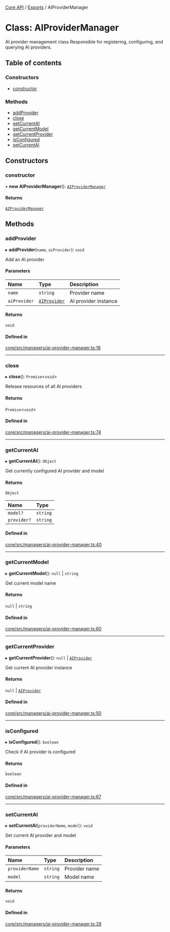 <!-- 
 ⚠️  AUTO-GENERATED FILE - DO NOT EDIT MANUALLY
 This file is automatically generated by scripts/docs-generator.js
 To make changes, edit the source TypeScript files or update the generator script
-->

[Core API](../../) / [Exports](../modules) / AIProviderManager

# Class: AIProviderManager

AI provider management class
Responsible for registering, configuring, and querying AI providers.

## Table of contents

### Constructors

- [constructor](AIProviderManager#constructor)

### Methods

- [addProvider](AIProviderManager#addprovider)
- [close](AIProviderManager#close)
- [getCurrentAI](AIProviderManager#getcurrentai)
- [getCurrentModel](AIProviderManager#getcurrentmodel)
- [getCurrentProvider](AIProviderManager#getcurrentprovider)
- [isConfigured](AIProviderManager#isconfigured)
- [setCurrentAI](AIProviderManager#setcurrentai)

## Constructors

### constructor

• **new AIProviderManager**(): [`AIProviderManager`](AIProviderManager)

#### Returns

[`AIProviderManager`](AIProviderManager)

## Methods

### addProvider

▸ **addProvider**(`name`, `aiProvider`): `void`

Add an AI provider

#### Parameters

| Name | Type | Description |
| :------ | :------ | :------ |
| `name` | `string` | Provider name |
| `aiProvider` | [`AIProvider`](../interfaces/AIProvider) | AI provider instance |

#### Returns

`void`

#### Defined in

[core/src/managers/ai-provider-manager.ts:18](https://github.com/woojubb/robota/blob/89842967edeeb7f25153b1e33bdb8662b56d56c4/packages/core/src/managers/ai-provider-manager.ts#L18)

___

### close

▸ **close**(): `Promise`\<`void`\>

Release resources of all AI providers

#### Returns

`Promise`\<`void`\>

#### Defined in

[core/src/managers/ai-provider-manager.ts:74](https://github.com/woojubb/robota/blob/89842967edeeb7f25153b1e33bdb8662b56d56c4/packages/core/src/managers/ai-provider-manager.ts#L74)

___

### getCurrentAI

▸ **getCurrentAI**(): `Object`

Get currently configured AI provider and model

#### Returns

`Object`

| Name | Type |
| :------ | :------ |
| `model?` | `string` |
| `provider?` | `string` |

#### Defined in

[core/src/managers/ai-provider-manager.ts:40](https://github.com/woojubb/robota/blob/89842967edeeb7f25153b1e33bdb8662b56d56c4/packages/core/src/managers/ai-provider-manager.ts#L40)

___

### getCurrentModel

▸ **getCurrentModel**(): ``null`` \| `string`

Get current model name

#### Returns

``null`` \| `string`

#### Defined in

[core/src/managers/ai-provider-manager.ts:60](https://github.com/woojubb/robota/blob/89842967edeeb7f25153b1e33bdb8662b56d56c4/packages/core/src/managers/ai-provider-manager.ts#L60)

___

### getCurrentProvider

▸ **getCurrentProvider**(): ``null`` \| [`AIProvider`](../interfaces/AIProvider)

Get current AI provider instance

#### Returns

``null`` \| [`AIProvider`](../interfaces/AIProvider)

#### Defined in

[core/src/managers/ai-provider-manager.ts:50](https://github.com/woojubb/robota/blob/89842967edeeb7f25153b1e33bdb8662b56d56c4/packages/core/src/managers/ai-provider-manager.ts#L50)

___

### isConfigured

▸ **isConfigured**(): `boolean`

Check if AI provider is configured

#### Returns

`boolean`

#### Defined in

[core/src/managers/ai-provider-manager.ts:67](https://github.com/woojubb/robota/blob/89842967edeeb7f25153b1e33bdb8662b56d56c4/packages/core/src/managers/ai-provider-manager.ts#L67)

___

### setCurrentAI

▸ **setCurrentAI**(`providerName`, `model`): `void`

Set current AI provider and model

#### Parameters

| Name | Type | Description |
| :------ | :------ | :------ |
| `providerName` | `string` | Provider name |
| `model` | `string` | Model name |

#### Returns

`void`

#### Defined in

[core/src/managers/ai-provider-manager.ts:28](https://github.com/woojubb/robota/blob/89842967edeeb7f25153b1e33bdb8662b56d56c4/packages/core/src/managers/ai-provider-manager.ts#L28)
